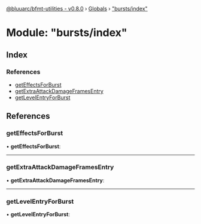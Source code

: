 [@bluuarc/bfmt-utilities - v0.8.0](../README.md) › [Globals](../globals.md) › ["bursts/index"](_bursts_index_.md)

# Module: "bursts/index"

## Index

### References

* [getEffectsForBurst](_bursts_index_.md#geteffectsforburst)
* [getExtraAttackDamageFramesEntry](_bursts_index_.md#getextraattackdamageframesentry)
* [getLevelEntryForBurst](_bursts_index_.md#getlevelentryforburst)

## References

###  getEffectsForBurst

• **getEffectsForBurst**:

___

###  getExtraAttackDamageFramesEntry

• **getExtraAttackDamageFramesEntry**:

___

###  getLevelEntryForBurst

• **getLevelEntryForBurst**:
